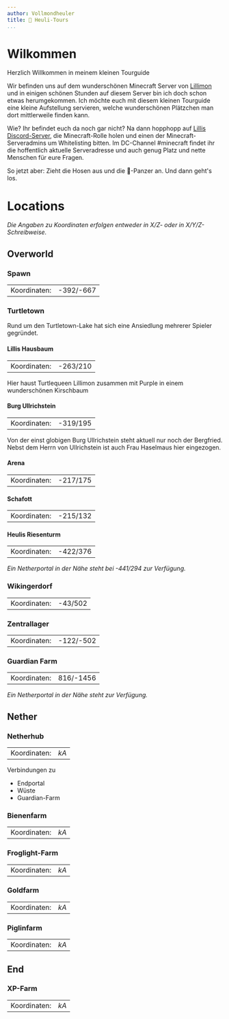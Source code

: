 ```yaml
---
author: Vollmondheuler
title: 🐺 Heuli-Tours
...
```


# Wilkommen

Herzlich Willkommen in meinem kleinen Tourguide

Wir befinden uns auf dem wunderschönen Minecraft Server von [Lillimon](https://twitch.tv/lillimon) und in einigen schönen Stunden auf diesem Server bin ich doch schon etwas herumgekommen. Ich möchte euch mit diesem kleinen Tourguide eine kleine Aufstellung servieren, welche wunderschönen Plätzchen man dort mittlerweile finden kann.

Wie? Ihr befindet euch da noch gar nicht? Na dann hopphopp auf [Lillis Discord-Server](https://discord.gg/AzaX3FqtY7), die Minecraft-Rolle holen und einen der Minecraft-Serveradmins um Whitelisting bitten. Im DC-Channel #minecraft findet ihr die hoffentlich aktuelle Serveradresse und auch genug Platz und nette Menschen für eure Fragen.

So jetzt aber: Zieht die Hosen aus und die 🐢-Panzer an. Und dann geht's los.

# Locations

*Die Angaben zu Koordinaten erfolgen entweder in X/Z- oder in X/Y/Z- Schreibweise.*

## Overworld

### Spawn
|              |           |
|--------------|-----------|
| Koordinaten: | -392/-667 |

### Turtletown

Rund um den Turtletown-Lake hat sich eine Ansiedlung mehrerer Spieler gegründet.

#### Lillis Hausbaum

|              |          |
|--------------|----------|
| Koordinaten: | -263/210 |

Hier haust Turtlequeen Lillimon zusammen mit Purple in einem wunderschönen Kirschbaum

#### Burg Ullrichstein

|              |          |
|--------------|----------|
| Koordinaten: | -319/195 |

Von der einst globigen Burg Ullrichstein steht aktuell nur noch der Bergfried.
Nebst dem Herrn von Ullrichstein ist auch Frau Haselmaus hier eingezogen.

#### Arena

|              |          |
|--------------|----------|
| Koordinaten: | -217/175 |


#### Schafott

|              |          |
|--------------|----------|
| Koordinaten: | -215/132 |

#### Heulis Riesenturm

|              |          |
|--------------|----------|
| Koordinaten: | -422/376 |

*Ein Netherportal in der Nähe steht bei -441/294 zur Verfügung.*

### Wikingerdorf

|              |          |
|--------------|----------|
| Koordinaten: | -43/502  |

### Zentrallager

|              |           |
|--------------|-----------|
| Koordinaten: | -122/-502 |

### Guardian Farm

|              |           |
|--------------|-----------|
| Koordinaten: | 816/-1456 |

*Ein Netherportal in der Nähe steht zur Verfügung.*


## Nether
### Netherhub

|              |           |
|--------------|-----------|
| Koordinaten: | *kA*      |

Verbindungen zu
- Endportal
- Wüste
- Guardian-Farm

### Bienenfarm

|              |           |
|--------------|-----------|
| Koordinaten: | *kA*      |

### Froglight-Farm

|              |           |
|--------------|-----------|
| Koordinaten: | *kA*      |


### Goldfarm

|              |           |
|--------------|-----------|
| Koordinaten: | *kA*      |

### Piglinfarm

|              |           |
|--------------|-----------|
| Koordinaten: | *kA*      |

## End

### XP-Farm

|              |           |
|--------------|-----------|
| Koordinaten: | *kA*      |